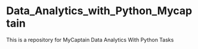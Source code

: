 # Data_Analytics_with_Python_Mycaptain
This is a repository for MyCaptain Data Analytics With Python Tasks

